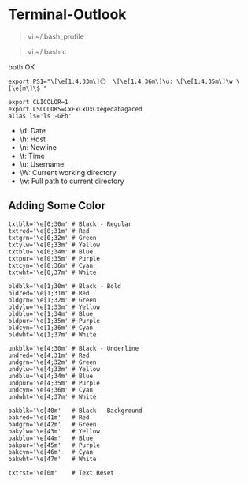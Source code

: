 # Terminal-Outlook

> vi ~/.bash_profile 

> vi ~/.bashrc

both OK

```
export PS1="\[\e[1;4;33m\]😶  \[\e[1;4;36m\]\u: \[\e[1;4;35m\]\w \[\e[m\]\$ "

export CLICOLOR=1
export LSCOLORS=CxExCxDxCxegedabagaced
alias ls='ls -GFh' 
```

- \d: Date
- \h: Host
- \n: Newline
- \t: Time
- \u: Username
- \W: Current working directory
- \w: Full path to current directory

## Adding Some Color

```
txtblk='\e[0;30m' # Black - Regular
txtred='\e[0;31m' # Red
txtgrn='\e[0;32m' # Green
txtylw='\e[0;33m' # Yellow
txtblu='\e[0;34m' # Blue
txtpur='\e[0;35m' # Purple
txtcyn='\e[0;36m' # Cyan
txtwht='\e[0;37m' # White
 
bldblk='\e[1;30m' # Black - Bold
bldred='\e[1;31m' # Red
bldgrn='\e[1;32m' # Green
bldylw='\e[1;33m' # Yellow
bldblu='\e[1;34m' # Blue
bldpur='\e[1;35m' # Purple
bldcyn='\e[1;36m' # Cyan
bldwht='\e[1;37m' # White
 
unkblk='\e[4;30m' # Black - Underline
undred='\e[4;31m' # Red
undgrn='\e[4;32m' # Green
undylw='\e[4;33m' # Yellow
undblu='\e[4;34m' # Blue
undpur='\e[4;35m' # Purple
undcyn='\e[4;36m' # Cyan
undwht='\e[4;37m' # White
 
bakblk='\e[40m'   # Black - Background
bakred='\e[41m'   # Red
badgrn='\e[42m'   # Green
bakylw='\e[43m'   # Yellow
bakblu='\e[44m'   # Blue
bakpur='\e[45m'   # Purple
bakcyn='\e[46m'   # Cyan
bakwht='\e[47m'   # White
 
txtrst='\e[0m'    # Text Reset
```

